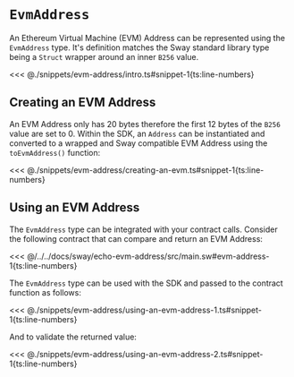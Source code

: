 # `EvmAddress`

An Ethereum Virtual Machine (EVM) Address can be represented using the `EvmAddress` type. It's definition matches the Sway standard library type being a `Struct` wrapper around an inner `B256` value.

<<< @./snippets/evm-address/intro.ts#snippet-1{ts:line-numbers}

## Creating an EVM Address

An EVM Address only has 20 bytes therefore the first 12 bytes of the `B256` value are set to 0. Within the SDK, an `Address` can be instantiated and converted to a wrapped and Sway compatible EVM Address using the `toEvmAddress()` function:

<<< @./snippets/evm-address/creating-an-evm.ts#snippet-1{ts:line-numbers}

## Using an EVM Address

The `EvmAddress` type can be integrated with your contract calls. Consider the following contract that can compare and return an EVM Address:

<<< @/../../docs/sway/echo-evm-address/src/main.sw#evm-address-1{ts:line-numbers}

The `EvmAddress` type can be used with the SDK and passed to the contract function as follows:

<<< @./snippets/evm-address/using-an-evm-address-1.ts#snippet-1{ts:line-numbers}

And to validate the returned value:

<<< @./snippets/evm-address/using-an-evm-address-2.ts#snippet-1{ts:line-numbers}
